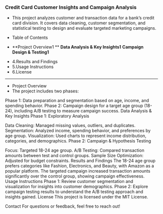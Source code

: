 ### Credit Card Customer Insights and Campaign Analysis

* This project analyzes customer and transaction data for a bank’s credit card division. It covers data cleaning, customer segmentation, and statistical testing to design and evaluate targeted marketing campaigns.

* Table of Contents
- **Project Overview1 **
**Data Analysis & Key Insights1**
**Campaign Design & Testing1**
  
* 4.Results and Findings
* 5.Usage Instructions
* 6.License
------------------------------------
* Project Overview
* The project includes two phases:

Phase 1: Data preparation and segmentation based on age, income, and spending behavior.
Phase 2: Campaign design for a target age group (18-24), including A/B testing to measure campaign success.
Data Analysis & Key Insights
Phase 1: Exploratory Analysis

Data Cleaning: Managed missing values, outliers, and duplicates.
Segmentation: Analyzed income, spending behavior, and preferences by age group.
Visualization: Used charts to represent income distribution, categories, and demographics.
Phase 2: Campaign & Hypothesis Testing

Focus: Targeted 18-24 age group.
A/B Testing: Compared transaction amounts between test and control groups.
Sample Size Optimization: Adjusted for budget constraints.
Results and Findings
The 18-24 age group prefers categories like Fashion, Electronics, and Beauty, with Amazon as a popular platform.
The targeted campaign increased transaction amounts significantly over the control group, showing campaign effectiveness.
Usage Instructions
Phase 1: Review customer segmentation and visualization for insights into customer demographics.
Phase 2: Explore campaign testing results to understand the A/B testing approach and insights gained.
License
This project is licensed under the MIT License.

Contact
For questions or feedback, feel free to reach out!
